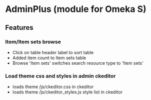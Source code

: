 # AdminPlus (module for Omeka S)

## Features

### Item/Item sets browse

- Click on table header label to sort table
- Added item count to Item sets table
- Browse 'Item sets' switches search resource type to 'Item sets'

### Load theme css and styles in admin ckeditor

- loads theme /js/ckeditor.css in ckeditor
- loads theme /js/ckeditor_styles.js style list in ckeditor

